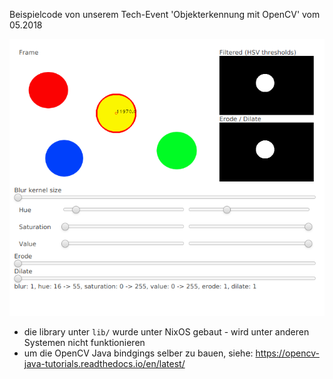 Beispielcode von unserem Tech-Event 'Objekterkennung mit OpenCV' vom 05.2018

![screenshot](./docs/screenshot.png)

  - die library unter `lib/` wurde unter NixOS gebaut - wird unter anderen Systemen nicht funktionieren
  - um die OpenCV Java bindgings selber zu bauen, siehe: https://opencv-java-tutorials.readthedocs.io/en/latest/
